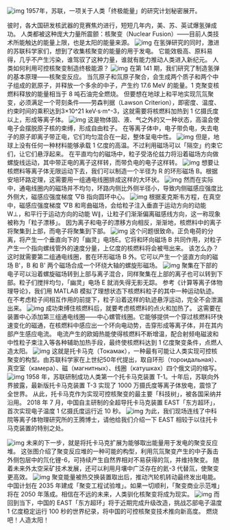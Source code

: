 ![img](https://cdn.jsdelivr.net/gh/just-prog/static/img/202108212226467.png)
1957年，苏联，一项关于人类「终极能量」的研究计划秘密展开。

彼时，各大国研发核武器的竞赛焦灼进行，短短几年内，美、苏、英试爆氢弹成功。
人类都被这种庞大力量所震颤：核聚变（Nuclear Fusion）——目前人类技术所能触达的能量上限，也是太阳的能量来源。
![img](https://cdn.jsdelivr.net/gh/just-prog/static/img/202108212226788.gif)
在氢弹研究的同时，激进的苏联科学家们，想到了收集核聚变的能量的用于发电。
它能效极高、原料易得，几乎不产生污染，谁驾驭了这种力量，谁就有能力推动人类进入新纪元。
人类如何利用可控核聚变制造终极能源？
![img](https://cdn.jsdelivr.net/gh/just-prog/static/img/202108212226755.gif)
在第 141 期，我们研究了制造氢弹的基本原理——核聚变反应。
当氘原子和氚原子聚合，会生成两个质子和两个中子组成的氦原子，并释放一个多余的中子，产生约 17.6 MeV 的能量。1 克聚变核燃料释放的能量相当于 8 吨石油完全燃烧。
但要想在地球上和平地实现氘氚聚变，必须满足一个苛刻条件——劳森判据（Lawson Criterion），即密度、温度、约束时间的乘积达到3×10^21 keV·s·m^-3，这就需要将核燃料加热到 1 亿摄氏度以上，形成等离子体。
![img](https://cdn.jsdelivr.net/gh/just-prog/static/img/202108212226946.gif)
这是物体固、液、气之外的又一种状态，高温会使电子会摆脱原子核的束缚，形成自由粒子。
在等离子体中，电子带负电，失去电子的原子即离子带正电，它们均匀混合在一起，整体呈电中性。
![img](https://cdn.jsdelivr.net/gh/just-prog/static/img/202108212226593.png)
但是，地球上没有任何一种材料能够承载 1 亿度的高温。不过利用磁场可以「隔空」约束它们，让它们悬浮起来。
在平直均匀的磁场中，粒子受洛伦兹力将沿着磁场方向做螺旋线运动，其中带正电的离子这样转，而带负电的电子这样转。
![img](https://cdn.jsdelivr.net/gh/just-prog/static/img/202108212226269.gif)
想要让核燃料等离子体无限运动下去，我们可以制造一个半径为 R 的环形磁场 B。根据安培环路定理，这需要用一组通电线圈排成这样的大环状。
![img](https://cdn.jsdelivr.net/gh/just-prog/static/img/202108212226376.png)
然而在实际中，通电线圈内的磁场并不均匀，环路内侧比外侧半径小，导致内侧磁感应强度比外侧大，磁感应强度梯度 ▽B 指向圆环中心。
![img](https://cdn.jsdelivr.net/gh/just-prog/static/img/202108212226844.png)
根据麦克斯韦方程，在真空中，磁感应强度梯度 ▽B 和弯曲磁场，会给粒子注入垂直于运动方向的动能 W⊥，和平行于运动方向的动能 W∥，让粒子们渐渐偏离磁感线方向，这一称现象被称为「粒子漂移」。
因为离子和电子的漂移方向相反，渐渐地，核燃料中的离子将聚集到上部，而电子将聚集到下部。
![img](https://cdn.jsdelivr.net/gh/just-prog/static/img/202108212227523.png)
这个问题很致命。正负电荷的分离，将产生一个垂直向下的「幽灵」电场E。它将和环向磁场 B 共同作用，对粒子产生一个指向螺线管外的速度分量，上亿度的核燃料将会被甩出来。
该怎么办？
这时就需要第二组通电线圈，套在环形磁场 B 外。它可以产生一个竖直方向的磁场 B'，B 和 B' 两个磁场合成一个环绕大轴的螺旋形磁场。
![img](https://cdn.jsdelivr.net/gh/just-prog/static/img/202108212227129.gif)
聚集在下部的电子可以沿着螺旋磁场转到上部与离子混合，同样聚集在上部的离子也可以转到下部。粒子们搅拌均匀，「幽灵」电场 E 就消失得无影无踪。
参考《计算等离子体物理导论》，我们用 MATLAB 模拟了理想状态下核燃料粒子的其中一种运动轨迹。在不考虑粒子间相互作用的前提下，粒子沿着这样的轨迹悬浮运动，完全不会泄漏出来。
![img](https://cdn.jsdelivr.net/gh/just-prog/static/img/202108212226658.png)
成功束缚住核燃料后，就要考虑核燃料的点火和加热了。
这需要在装置中心添加第三组通电线圈——中心螺管线圈。它能够提供一个穿过核燃料环快速变化的磁通，在核燃料中感应出一个环向电动势，击穿形成等离子体，并在其内部产生感应电流。
电流产生的欧姆热能使得核燃料不断增温，配合射频电磁波和中性粒子束注入等各种辅助加热手段，最终使核燃料达到 1 亿度聚变条件，点燃人造太阳。
![img](https://cdn.jsdelivr.net/gh/just-prog/static/img/202108212227983.gif)
这就是托卡马克（Токамак），一种最有可能让人类实现可控核聚变的构型。由苏联科学家在上世纪50年代提出，取自环形（тороидальная）、真空室（камера）、磁（магнитных）、线圈（катушках）四个俄文词的缩写。
![img](https://cdn.jsdelivr.net/gh/just-prog/static/img/202108212227012.gif)
1958 年，苏联研制成功人类第一个托卡马克装置 T-1。十年后，苏联向外界披露，最新版托卡马克装置 T-3 实现了 1000 万摄氏度等离子体放电，震惊了全世界。
从此，托卡马克作为实现可控核聚变的最主要「科技树」，被各国采纳并沿用。
2018 年 7 月，中国自主研制的全超导托卡马克装置 EAST「东方超环」，首次实现电子温度 1 亿摄氏度运行近 10 秒。
![img](https://cdn.jsdelivr.net/gh/just-prog/static/img/202108212226667.png)
为此，我们现场连线了中科院等离子体物理研究所的王腾博士，请他给我们介绍一下 EAST 相较于以往托卡马克装置的特别之处。

![img](https://cdn.jsdelivr.net/gh/just-prog/static/img/202108212226864.png)
未来的下一步，就是将托卡马克扩展为能够取出能量用于发电的聚变反应堆。
这张图介绍了聚变反应堆的一种可能的构型，利用氘氚聚变产生的中子轰击外侧包层中的氘化锂-6，可持续产生自然界相对不易获得的氚，并维持聚变。
随着未来外太空采矿技术发展，还可以利用月壤中广泛存在的氦-3 代替氚，使聚变更高效。
![img](https://cdn.jsdelivr.net/gh/just-prog/static/img/202108212227753.png)
聚变能量被热交换装置取出后，推动汽轮机转动最终发出电能。
中国计划在 2035 年建成「聚变工程试验堆」。如果一切顺利，「聚变商业示范堆」将在 2050 年落成。相信在不远的未来，人类驯化核聚变将成为现实。
![img](https://cdn.jsdelivr.net/gh/just-prog/static/img/202108212227042.gif)
而回到当下，中国的 EAST「东方超环」将于近期完成升级改造，挑战芯部电子温度 1 亿度稳定运行 100 秒的世界纪录，将中国的可控核聚变技术推向新高度。
燃烧吧！人造太阳！